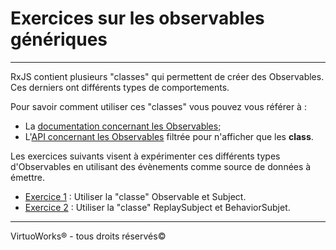 # Exercices sur les observables génériques

---

RxJS contient plusieurs "classes" qui permettent de créer des Observables. Ces derniers ont différents types de comportements.

Pour savoir comment utiliser ces "classes" vous pouvez vous référer à :

* La [documentation concernant les Observables](https://rxjs-dev.firebaseapp.com/guide/observable);
* L'[API concernant les Observables](https://rxjs-dev.firebaseapp.com/api?type=class) filtrée pour n'afficher que les __class__.

Les exercices suivants visent à expérimenter ces différents types d'Observables en utilisant des évènements comme source de données à émettre.

* [Exercice 1](./exercice-01) : Utiliser la "classe" Observable et Subject.
* [Exercice 2](./exercice-02) : Utiliser la "classe" ReplaySubject et BehaviorSubjet.

---

VirtuoWorks® - tous droits réservés©
